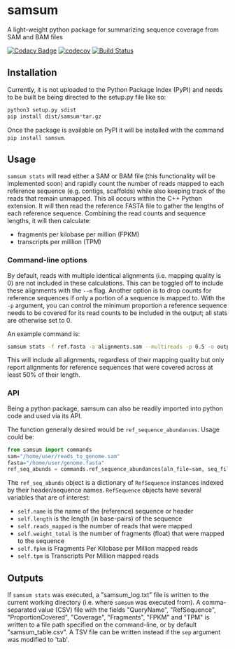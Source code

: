 # samsum
A light-weight python package for summarizing sequence coverage from SAM and BAM files

[![Codacy Badge](https://api.codacy.com/project/badge/Grade/4928c9ac353b4bdb93e351c0715a9fa1)](https://www.codacy.com?utm_source=github.com&amp;utm_medium=referral&amp;utm_content=hallamlab/samsum&amp;utm_campaign=Badge_Grade)
[![codecov](https://codecov.io/gh/hallamlab/samsum/branch/master/graph/badge.svg?token=q6UhWcnlS5)](https://codecov.io/gh/hallamlab/samsum)
[![Build Status](https://travis-ci.com/hallamlab/samsum.svg?branch=master)](https://travis-ci.com/hallamlab/samsum)

## Installation

Currently, it is not uploaded to the Python Package Index (PyPI) 
and needs to be built be being directed to the setup.py file like so:
```bash
python3 setup.py sdist
pip install dist/samsum*tar.gz
```

Once the package is available on PyPI it will be installed with the command
`pip install samsum`.

## Usage

`samsum stats` will read either a SAM or BAM file (this functionality will be implemented soon) and 
rapidly count the number of reads mapped to each reference sequence (e.g. contigs, scaffolds) 
while also keeping track of the reads that remain unmapped.
This all occurs within the C++ Python extension.
It will then read the reference FASTA file to gather the lengths of each reference sequence.
Combining the read counts and sequence lengths, it will then calculate:
- fragments per kilobase per million (FPKM)
- transcripts per milllion (TPM)

### Command-line options
By default, reads with multiple identical alignments (i.e. mapping quality is 0) are not included in these calculations.
This can be toggled off to include these alignments with the `--m` flag.
Another option is to drop counts for reference sequences if only a portion of a sequence is mapped to.
With the `-p` argument, you can control the minimum proportion a reference sequence needs to be covered 
for its read counts to be included in the output; all stats are otherwise set to 0.

An example command is:
```bash
samsum stats -f ref.fasta -a alignments.sam --multireads -p 0.5 -o output_dir/samsum_table.tsv
``` 

This will include all alignments, regardless of their mapping quality but only report alignments for reference sequences
that were covered across at least 50% of their length.

### API
 
Being a python package, samsum can also be readily imported into python code and used via its API.

The function generally desired would be `ref_sequence_abundances`. Usage could be:
```python
from samsum import commands
sam="/home/user/reads_to_genome.sam"
fasta="/home/user/genome.fasta"
ref_seq_abunds = commands.ref_sequence_abundances(aln_file=sam, seq_file=fasta, min_aln=10, p_cov=0, map_qual=0)
```

The `ref_seq_abunds` object is a dictionary of `RefSequence` instances indexed by their header/sequence names.
`RefSequence` objects have several variables that are of interest:

- `self.name` is the name of the (reference) sequence or header
- `self.length` is the length (in base-pairs) of the sequence
- `self.reads_mapped` is the number of reads that were mapped
- `self.weight_total` is the number of fragments (float) that were mapped to the sequence
- `self.fpkm` is Fragments Per Kilobase per Million mapped reads
- `self.tpm` is Transcripts Per Million mapped reads

## Outputs

If `samsum stats` was executed, a "samsum_log.txt" file is written to the current working directory
 (i.e. where `samsum` was executed from). A comma-separated value (CSV) file with the fields 
 "QueryName", "RefSequence", "ProportionCovered", "Coverage", "Fragments", "FPKM" and "TPM" is written to a file
 path specified on the command-line, or by default "samsum_table.csv".
  A TSV file can be written instead if the `sep` argument was modified to 'tab'.
